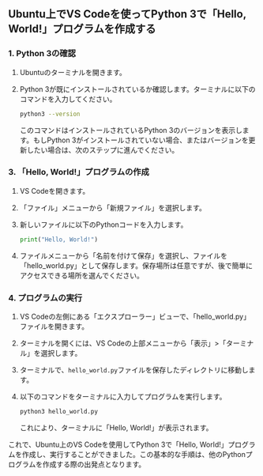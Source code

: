 

## Ubuntu上でVS Codeを使ってPython 3で「Hello, World!」プログラムを作成する

### 1. Python 3の確認

1. Ubuntuのターミナルを開きます。
2. Python 3が既にインストールされているか確認します。ターミナルに以下のコマンドを入力してください。

    ```bash
    python3 --version
    ```

    このコマンドはインストールされているPython 3のバージョンを表示します。もしPython 3がインストールされていない場合、またはバージョンを更新したい場合は、次のステップに進んでください。


### 3. 「Hello, World!」プログラムの作成

1. VS Codeを開きます。
2. 「ファイル」メニューから「新規ファイル」を選択します。
3. 新しいファイルに以下のPythonコードを入力します。

    ```python
    print("Hello, World!")
    ```

4. ファイルメニューから「名前を付けて保存」を選択し、ファイルを「hello_world.py」として保存します。保存場所は任意ですが、後で簡単にアクセスできる場所を選んでください。

### 4. プログラムの実行

1. VS Codeの左側にある「エクスプローラー」ビューで、「hello_world.py」ファイルを開きます。
2. ターミナルを開くには、VS Codeの上部メニューから「表示」>「ターミナル」を選択します。
3. ターミナルで、`hello_world.py`ファイルを保存したディレクトリに移動します。
4. 以下のコマンドをターミナルに入力してプログラムを実行します。

    ```bash
    python3 hello_world.py
    ```

    これにより、ターミナルに「Hello, World!」が表示されます。

これで、Ubuntu上のVS Codeを使用してPython 3で「Hello, World!」プログラムを作成し、実行することができました。この基本的な手順は、他のPythonプログラムを作成する際の出発点となります。
